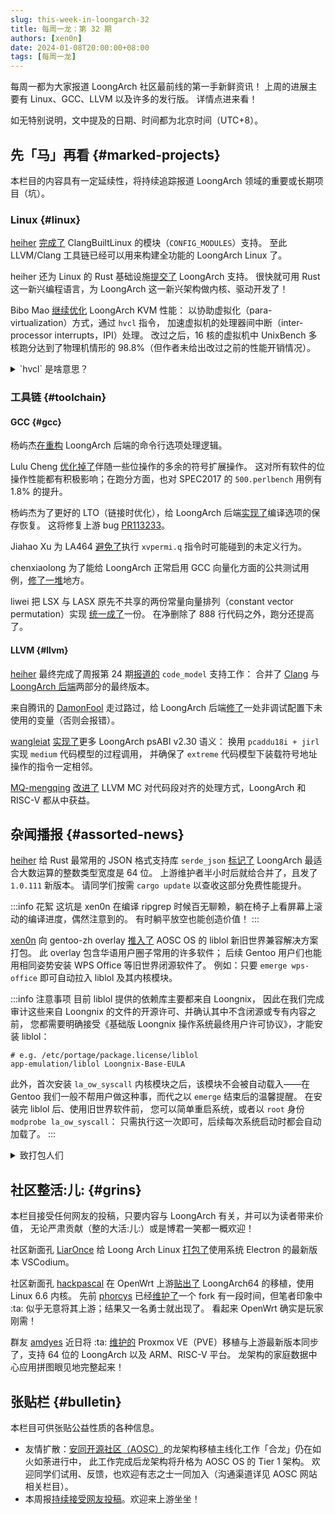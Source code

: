 ```yaml
---
slug: this-week-in-loongarch-32
title: 每周一龙：第 32 期
authors: [xen0n]
date: 2024-01-08T20:00:00+08:00
tags: [每周一龙]
---
```


每周一都为大家报道 LoongArch 社区最前线的第一手新鲜资讯！
上周的进展主要有 Linux、GCC、LLVM 以及许多的发行版。
详情点进来看！

<!-- truncate -->

如无特别说明，文中提及的日期、时间都为北京时间（UTC+8）。

## 先「马」再看 {#marked-projects}

本栏目的内容具有一定延续性，将持续追踪报道 LoongArch 领域的重要或长期项目（坑）。

### Linux {#linux}

[heiher] [完成了](https://github.com/ClangBuiltLinux/linux/issues/1884#issuecomment-1879564435)
ClangBuiltLinux 的模块（`CONFIG_MODULES`）支持。
至此 LLVM/Clang 工具链已经可以用来构建全功能的 LoongArch Linux 了。

heiher 还为 Linux 的 Rust 基础设施[提交了](https://lore.kernel.org/rust-for-linux/20240106065941.180796-1-wangrui@loongson.cn/)
LoongArch 支持。
很快就可用 Rust 这一新兴编程语言，为 LoongArch 这一新兴架构做内核、驱动开发了！

Bibo Mao [继续优化](https://lore.kernel.org/loongarch/20240108064056.232546-1-maobibo@loongson.cn/)
LoongArch KVM 性能：
以协助虚拟化（para-virtualization）方式，通过 `hvcl` 指令，
加速虚拟机的处理器间中断（inter-processor interrupts，IPI）处理。
改过之后，16 核的虚拟机中 UnixBench 多核跑分达到了物理机情形的 98.8%（但作者未给出改过之前的性能开销情况）。

<details>
<summary>`hvcl` 是啥意思？</summary>

从用法上看，`hvcl` 是 `HyperVisor CaLl` 的缩写，「监管调用」的意思：向虚拟机管理器（VM hypervisor）请求些什么。

这样一来，可能有的读者会琢磨了：为啥不像 `syscall` 一样，叫一个长一点但更完整的名字呢？
作为一个能够对最常用指令之一却取到 `pcaddu12i` 这样长的名字保持容忍的架构，
显然 `hypcall` 这种名字更达意，并且与常用指令 `syscall` 风格一致。
实则不然：在 `dbcl`（`DeBugger CaLl`，调试器调用；用来将下位机 CPU 放入调试模式）与 `hvcl` 之间，
`syscall` 反倒成了「异类」！

为了降低学习者的记忆负担，笔者以为命名上如果能做到一致，可能更加友好：
要么将 `dbcl` 与 `hvcl` 改成更达意的 `dbgcall` 与 `hypcall`，
要么将 `syscall` 改成更简练的 `sycl` 或 `sscl` 之类。
考虑到 `syscall` 是个常见单词了，不用背，那么前一种改法可能更受欢迎。
汇编代码的兼容性不会受影响，因为先前的名称一时半会:儿:不会被移除支持。

</details>

[heiher]: https://github.com/heiher

### 工具链 {#toolchain}

#### GCC {#gcc}

杨屿杰[在重构](https://gcc.gnu.org/pipermail/gcc-patches/2024-January/642084.html)
LoongArch 后端的命令行选项处理逻辑。

Lulu Cheng [优化掉了](https://gcc.gnu.org/pipermail/gcc-patches/2024-January/641989.html)伴随一些位操作的多余的符号扩展操作。
这对所有软件的位操作性能都有积极影响；在跑分方面，也对 SPEC2017 的 `500.perlbench` 用例有 1.8% 的提升。

杨屿杰为了更好的 LTO（链接时优化），给 LoongArch 后端[实现了](https://gcc.gnu.org/pipermail/gcc-patches/2024-January/641930.html)编译选项的保存恢复。
这将修复上游 bug [PR113233](https://gcc.gnu.org/PR113233)。

Jiahao Xu 为 LA464 [避免了](https://gcc.gnu.org/pipermail/gcc-patches/2024-January/641889.html)执行
`xvpermi.q` 指令时可能碰到的未定义行为。

chenxiaolong 为了能给 LoongArch 正常启用 GCC 向量化方面的公共测试用例，[修了](https://gcc.gnu.org/pipermail/gcc-patches/2024-January/641868.html)[一堆](https://gcc.gnu.org/pipermail/gcc-patches/2024-January/641878.html)地方。

liwei 把 LSX 与 LASX 原先不共享的两份常量向量排列（constant vector permutation）实现
[统一成了](https://gcc.gnu.org/pipermail/gcc-patches/2023-December/641477.html)一份。
在净删除了 888 行代码之外，跑分还提高了。

#### LLVM {#llvm}

[heiher] 最终完成了周报第 24 期[报道的](./2023-11-13-this-week-in-loongarch-24.md#llvm) `code_model` 支持工作：
合并了 [Clang](https://github.com/llvm/llvm-project/pull/72078) 与
[LoongArch 后端](https://github.com/llvm/llvm-project/pull/72079)两部分的最终版本。

来自腾讯的 [DamonFool] 走过路过，给 LoongArch 后端[修了](https://github.com/llvm/llvm-project/commit/52d1397e38ee88b170585c9c824d08e6975890ca)一处非调试配置下未使用的变量（否则会报错）。

[wangleiat] [实现了](https://github.com/llvm/llvm-project/pull/76555)更多
LoongArch psABI v2.30 语义：
换用 `pcaddu18i + jirl` 实现 `medium` 代码模型的过程调用，
并确保了 `extreme` 代码模型下装载符号地址操作的指令一定相邻。

[MQ-mengqing] [改进了](https://github.com/llvm/llvm-project/pull/76552)
LLVM MC 对代码段对齐的处理方式，LoongArch 和 RISC-V 都从中获益。

[DamonFool]: https://github.com/DamonFool
[wangleiat]: https://github.com/wangleiat
[MQ-mengqing]: https://github.com/MQ-mengqing

## 杂闻播报 {#assorted-news}

[heiher] 给 Rust 最常用的 JSON 格式支持库 `serde_json`
[标记了](https://github.com/serde-rs/json/pull/1100)
LoongArch 最适合大数运算的整数类型宽度是 64 位。
上游维护者半小时后就给合并了，且发了 `1.0.111` 新版本。
请同学们按需 `cargo update` 以查收这部分免费性能提升。

:::info 花絮
这坑是 xen0n 在编译 ripgrep 时候百无聊赖，躺在椅子上看屏幕上滚动的编译进度，偶然注意到的。
有时躺平放空也能创造价值！
:::

[xen0n] 向 gentoo-zh overlay [推入了](https://github.com/microcai/gentoo-zh/pull/4109)
AOSC OS 的 liblol 新旧世界兼容解决方案打包。
此 overlay 包含华语用户圈子常用的许多软件；
后续 Gentoo 用户们也能用相同姿势安装 WPS Office 等旧世界闭源软件了。
例如：只要 `emerge wps-office` 即可自动拉入 liblol 及其内核模块。

:::info 注意事项
目前 liblol 提供的依赖库主要都来自 Loongnix，
因此在我们完成审计这些来自 Loongnix 的文件的开源许可、并确认其中不含闭源或专有内容之前，
您都需要明确接受《基础版 Loongnix 操作系统最终用户许可协议》，才能安装 liblol：

```
# e.g. /etc/portage/package.license/liblol
app-emulation/liblol Loongnix-Base-EULA
```

此外，首次安装 `la_ow_syscall` 内核模块之后，该模块不会被自动载入——在 Gentoo
我们一般不帮用户做这种事，而代之以 `emerge` 结束后的温馨提醒。
在安装完 liblol 后、使用旧世界软件前，
您可以简单重启系统，或者以 `root` 身份 `modprobe la_ow_syscall`：
只需执行这一次即可，后续每次系统启动时都会自动加载了。
:::

<details>
<summary>致打包人们</summary>

对旧世界软件包的标记方式是 `RDEPEND` 中的 `loong? ( virtual/loong-ow-compat )`
表达式。

需要注意：旧世界程序的动态链接依赖都是基于 liblol sysroot（`/opt/lol`）解析的，
而与宿主系统 libdir 无关。
这与 Gentoo 当下的 multilib 方案不同，反倒与几年前的 `emul-linux-x86-*` 大包神似；
因此大部分情况下，意在满足动态链接依赖的 `RDEPEND` 项，都不应当对 `loong` 适用。

打包人们可参考 [WPS Office 的打包做法](https://github.com/microcai/gentoo-zh/pull/4112)，
为其他旧世界软件打包。
提交前，记得简单测下软件功能：
如果 liblol sysroot 里缺依赖，可以[去 liblol 上游报告](https://github.com/shankerwangmiao/liblol/issues)。

后续，此打包工作（尤其是起到标记作用的 virtual 包）将进一步上游至 Gentoo 主源；
这将在 liblol 的 license 审计工作完成之后进行。

</details>

[xen0n]: https://github.com/xen0n

## 社区整活:儿: {#grins}

本栏目接受任何网友的投稿，只要内容与 LoongArch 有关，并可以为读者带来价值，
无论严肃贡献（整的大活:儿:）或是博君一笑都一概欢迎！

社区新面孔 [LiarOnce] 给 Loong Arch Linux [打包了](https://github.com/LiarOnce-LoongAL/vscodium-electron-loong64)使用系统 Electron 的最新版本 VSCodium。

[LiarOnce]: https://github.com/LiarOnce

社区新面孔 [hackpascal] 在 OpenWrt 上游[贴出了](https://github.com/openwrt/openwrt/pull/14357)
LoongArch64 的移植，使用 Linux 6.6 内核。
先前 [phorcys] 已经[维护了](https://github.com/phorcys/openwrt-loongarch)一个
fork 有一段时间，但笔者印象中 :ta: 似乎无意将其上游；结果又一名勇士就出现了。
看起来 OpenWrt 确实是玩家刚需！

[hackpascal]: https://github.com/hackpascal
[phorcys]: https://github.com/phorcys

群友 [amdyes][jiangcuo] 近日将 :ta: [维护的](https://github.com/jiangcuo/Proxmox-Port)
Proxmox VE（PVE）移植与上游最新版本同步了，支持 64 位的 LoongArch 以及 ARM、RISC-V 平台。
龙架构的家庭数据中心应用拼图眼见地完整起来！

[jiangcuo]: https://github.com/jiangcuo

## 张贴栏 {#bulletin}

本栏目可供张贴公益性质的各种信息。

* 友情扩散：[安同开源社区（AOSC）][aosc]的龙架构移植主线化工作「合龙」仍在如火如荼进行中，
  此工作完成后龙架构将升格为 AOSC OS 的 Tier 1 架构。
  欢迎同学们试用、反馈，也欢迎有志之士一同加入（沟通渠道详见 AOSC 网站相关栏目）。
* 本周报[持续接受网友投稿][call-for-submissions]。欢迎来上游坐坐！

[aosc]: https://aosc.io
[call-for-submissions]: https://github.com/loongson-community/areweloongyet/issues/16
